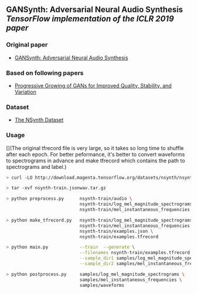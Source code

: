 ## GANSynth: Adversarial Neural Audio Synthesis<br><i>TensorFlow implementation of the ICLR 2019 paper</i>

### Original paper 
* [GANSynth: Adversarial Neural Audio Synthesis](https://openreview.net/pdf?id=H1xQVn09FX)

### Based on following papers
* [Progressive Growing of GANs for Improved Quality, Stability, and Variation](https://arxiv.org/pdf/1710.10196.pdf)

### Dataset
* [The NSynth Dataset](https://magenta.tensorflow.org/datasets/nsynth)

### Usage
[](The original tfrecord file is very large, so it takes so long time to shuffle after each epoch. For better peformance, it's better to convert waveforms to spectrograms in advance and make tfrecord which contains the path to spectrograms and label.)

```bash
> curl -LO http://download.magenta.tensorflow.org/datasets/nsynth/nsynth-train.jsonwav.tar.gz

> tar -xvf nsynth-train.jsonwav.tar.gz

> python preprocess.py      nsynth-train/audio \
                            nsynth-train/log_mel_magnitude_spectrograms \
                            nsynth-train/mel_instantaneous_frequencies

> python make_tfrecord.py   nsynth-train/log_mel_magnitude_spectrograms \
                            nsynth-train/mel_instantaneous_frequencies \
                            nsynth-train/examples.json \
                            nsynth-train/examples.tfrecord

> python main.py            --train  --generate \
                            --filenames nsynth-train/examples.tfrecord \
                            --sample_dir1 samples/log_mel_magnitude_spectrograms \
                            --sample_dir2 samples/mel_instantaneous_frequencies

> python postprocess.py     samples/log_mel_magnitude_spectrograms \
                            samples/mel_instantaneous_frequencies \
                            samples/waveforms
```